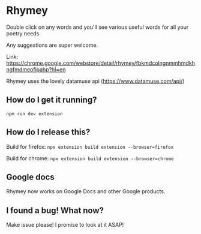 # Rhymey

Double click on any words and you'll see various useful words for all your poetry needs

Any suggestions are super welcome.

Link: https://chrome.google.com/webstore/detail/rhymey/fbkmdcolngnmmhmdkhngfmdmeofipahp?hl=en

Rhymey uses the lovely datamuse api (https://www.datamuse.com/api/)

## How do I get it running?

`npm run dev extension`

## How do I release this? 

Build for firefox:
`npx extension build extension --browser=firefox`

Build for chrome:
`npx extension build extension --browser=chrome`

## Google docs

Rhymey now works on Google Docs and other Google products. 

## I found a bug! What now? 

Make issue please! I promise to look at it ASAP!

